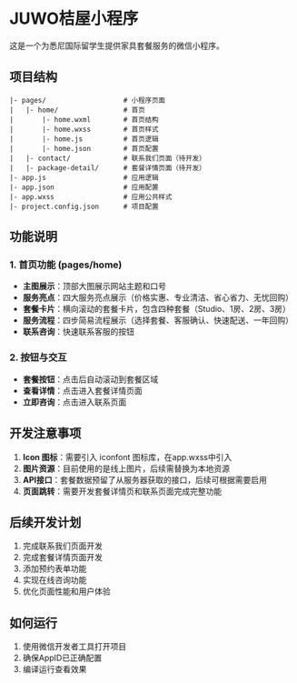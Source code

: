 # JUWO桔屋小程序

这是一个为悉尼国际留学生提供家具套餐服务的微信小程序。

## 项目结构

```
|- pages/                   # 小程序页面
|   |- home/                # 首页
|       |- home.wxml        # 首页结构
|       |- home.wxss        # 首页样式
|       |- home.js          # 首页逻辑
|       |- home.json        # 首页配置
|   |- contact/             # 联系我们页面（待开发）
|   |- package-detail/      # 套餐详情页面（待开发）
|- app.js                   # 应用逻辑
|- app.json                 # 应用配置
|- app.wxss                 # 应用公共样式
|- project.config.json      # 项目配置
```

## 功能说明

### 1. 首页功能 (pages/home)

- **主图展示**：顶部大图展示网站主题和口号
- **服务亮点**：四大服务亮点展示（价格实惠、专业清洁、省心省力、无忧回购）
- **套餐卡片**：横向滚动的套餐卡片，包含四种套餐（Studio、1房、2房、3房）
- **服务流程**：四步简易流程展示（选择套餐、客服确认、快速配送、一年回购）
- **联系咨询**：快速联系客服的按钮

### 2. 按钮与交互

- **套餐按钮**：点击后自动滚动到套餐区域
- **查看详情**：点击进入套餐详情页面
- **立即咨询**：点击进入联系页面

## 开发注意事项

1. **Icon 图标**：需要引入 iconfont 图标库，在app.wxss中引入
2. **图片资源**：目前使用的是线上图片，后续需替换为本地资源
3. **API接口**：套餐数据预留了从服务器获取的接口，后续可根据需要启用
4. **页面跳转**：需要开发套餐详情页和联系页面完成完整功能

## 后续开发计划

1. 完成联系我们页面开发
2. 完成套餐详情页面开发
3. 添加预约表单功能
4. 实现在线咨询功能
5. 优化页面性能和用户体验

## 如何运行

1. 使用微信开发者工具打开项目
2. 确保AppID已正确配置
3. 编译运行查看效果 